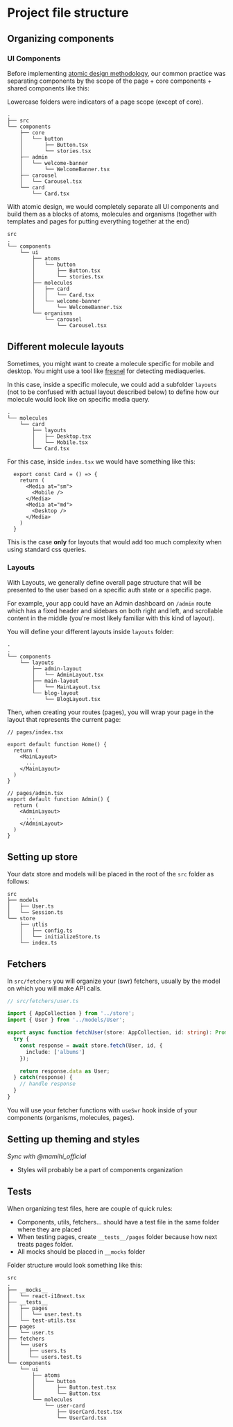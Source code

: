 # Project file structure

## Organizing components
### UI Components

Before implementing [atomic design methodology](https://github.com/danilowoz/react-atomic-design), our common practice was separating components by the scope of the page + core components + shared components like this:

Lowercase folders were indicators of a page scope (except of core).

```
.
├── src
└── components
    ├── core
    │   └── button
    │       ├── Button.tsx
    │       └── stories.tsx
    ├── admin
    │   └── welcome-banner
    │       └── WelcomeBanner.tsx
    ├── carousel
    │   └── Carousel.tsx
    └── card
        └── Card.tsx
```

With atomic design, we would completely separate all UI components and build them as a blocks of atoms, molecules and organisms (together with templates and pages for putting everything together at the end) 

```
src
.
└── components
    └── ui
        ├── atoms
        │   └── button
        │       ├── Button.tsx
        │       └── stories.tsx
        ├── molecules
        │   ├── card
        │   │   └── Card.tsx
        │   └── welcome-banner
        │       └── WelcomeBanner.tsx
        └── organisms
            └── carousel
                └── Carousel.tsx
```

## Different molecule layouts

Sometimes, you might want to create a molecule specific for mobile and desktop. You might use a tool like [fresnel](https://github.com/artsy/fresnel) for detecting mediaqueries.

In this case, inside a specific molecule, we could add a subfolder `layouts` (not to be confused with actual layout described below) to define how our molecule would look like on specific media query.

```
.
└── molecules
    └── card
        ├── layouts
        │   ├── Desktop.tsx
        │   └── Mobile.tsx
        └── Card.tsx
```

For this case, inside `index.tsx` we would have something like this:
```tsx
  export const Card = () => {
    return (
      <Media at="sm">
        <Mobile />
      </Media>
      <Media at="md">
        <Desktop />
      </Media>
    )
  }
```

This is the case **only** for layouts that would add too much complexity when using standard css queries.


### Layouts

With Layouts, we generally define overall page structure that will be presented to the user based on a specific auth state or a specific page.

For example, your app could have an Admin dashboard on `/admin` route which has a fixed header and sidebars on both right and left, and scrollable content in the middle (you're most likely familiar with this kind of layout).

You will define your different layouts inside `layouts` folder:

```
.
.
└── components
    └── layouts
        ├── admin-layout
        │   └── AdminLayout.tsx
        ├── main-layout
        │   └── MainLayout.tsx
        └── blog-layout
            └── BlogLayout.tsx
```

Then, when creating your routes (pages), you will wrap your page in the layout that represents the current page:

```tsx
// pages/index.tsx

export default function Home() {
  return (
    <MainLayout>
      ...
    </MainLayout>
  )
}

// pages/admin.tsx
export default function Admin() {
  return (
    <AdminLayout>
      ...
    </AdminLayout>
  )
}
```

## Setting up store

Your datx store and models will be placed in the root of the `src` folder as follows:

```
src
├── models
│   ├── User.ts
│   └── Session.ts
└── store
    ├── utlis
    │   ├── config.ts
    │   └── initializeStore.ts
    └── index.ts
```

## Fetchers

In `src/fetchers` you will organize your (swr) fetchers, usually by the model on which you will make API calls.

```ts
// src/fetchers/user.ts

import { AppCollection } from '../store';
import { User } from '../models/User';

export async function fetchUser(store: AppCollection, id: string): Promise<User> {
  try {
    const response = await store.fetch(User, id, {
      include: ['albums']
    });

    return response.data as User;
  } catch(response) {
    // handle response
  }
}

```

You will use your fetcher functions with `useSwr` hook inside of your components (organisms, molecules, pages).


## Setting up theming and styles

_Sync with @mamihi_official_
* Styles will probably be a part of components organization

## Tests

When organizing test files, here are couple of quick rules:
- Components, utils, fetchers... should have a test file in the same folder where they are placed
- When testing pages, create `__tests__/pages` folder because how next treats pages folder.
- All mocks should be placed in `__mocks` folder

Folder structure would look something like this:

```
src
.
├── __mocks__
│   └── react-i18next.tsx
├── __tests__
│   ├── pages
│   │   └── user.test.ts
│   └── test-utils.tsx
├── pages
│   └── user.ts
├── fetchers
│   └── users
│      ├── users.ts
│      └── users.test.ts
└── components
    └── ui
        ├── atoms
        │   └── button
        │       ├── Button.test.tsx
        │       └── Button.tsx
        └── molecules
            └── user-card
                ├── UserCard.test.tsx
                └── UserCard.tsx
```